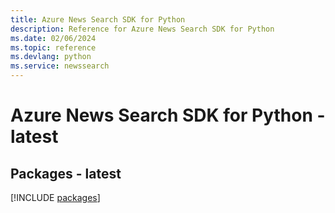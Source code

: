 ```yaml
---
title: Azure News Search SDK for Python
description: Reference for Azure News Search SDK for Python
ms.date: 02/06/2024
ms.topic: reference
ms.devlang: python
ms.service: newssearch
---
```

# Azure News Search SDK for Python - latest
## Packages - latest
[!INCLUDE [packages](news-search-index.md)]